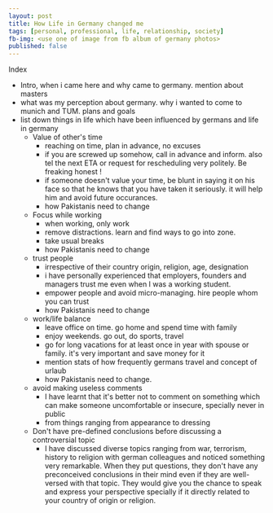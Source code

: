 ```yaml
---
layout: post  
title: How Life in Germany changed me  
tags: [personal, professional, life, relationship, society]  
fb-img: <use one of image from fb album of germany photos>
published: false
---
```


Index

* Intro, when i came here and why came to germany. mention about masters
* what was my perception about germany. why i wanted to come to munich and TUM. plans and goals
* list down things in life which have been influenced by germans and life in germany
	* Value of other's time
		* reaching on time, plan in advance, no excuses
		* if you are screwed up somehow, call in advance and inform. 		also tel the next ETA or request for rescheduling very politely. 		Be freaking honest !
		* if someone doesn't value your time, be blunt in saying it on
		 his face so that he knows that you have taken it seriously. it 		will help him and avoid future occurances.
	   * how Pakistanis need to change
	* Focus while working
		* when working, only work
		* remove distractions. learn and find ways to go into zone.
		* take usual breaks
		* how Pakistanis need to change
	* trust people
		* irrespective of their country origin, religion, age, 		designation
		* i have personally experienced that employers, founders and 		managers trust me even when I was a working student.  
		* empower people and avoid micro-managing. hire people whom you 		can trust
		* how Pakistanis need to change
   * work/life balance
   		* leave office on time. go home and spend time with family
   		* enjoy weekends. go out, do sports, travel
   		* go for long vacations for at least once in year with spouse or 		family. it's very important and save money for it
   		* mention stats of how frequently germans travel and concept of 		urlaub
   		* how Pakistanis need to change. 
	* avoid making useless comments
		* I have learnt that it's better not to comment on something which can make someone uncomfortable or insecure, specially never in public
		* from things ranging from appearance to dressing
	* Don't have pre-defined conclusions before discussing a controversial topic
		* I	have discussed diverse topics ranging from war, terrorism, history to religion with german colleagues and noticed something very remarkable. When they put questions, they don't have any preconceived conclusions in their mind even if they are well-versed with that topic. They would give you the chance to speak and express your perspective specially if it directly related to your country of origin or religion. 
 